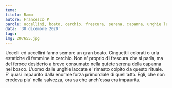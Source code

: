 ```yaml
---
tema:
titolo: Ramo
autore: Francesco P
parole: uccellini, boato, cerchio, frescura, serena, capanna, unghie laccate, colpito, salvezza
data: '30 dicembre 2020'
tags: 
img: 207655.jpg
---
```

Uccelli ed uccellini fanno sempre un gran boato. Cinguettii colorati o urla estatiche di femmine in cerchio. Non e' proprio di frescura che si parla, ma del feroce desiderio a breve consumato nella quiete serena della capanna nel bosco. L'uomo dalle unghie laccate e' rimasto colpito da questo rituale. E' quasi impaurito dalla enorme forza primordiale di quell'atto. Egli, che non credeva piu' nella salvezza, ora sa che anch'essa era impaurita.

